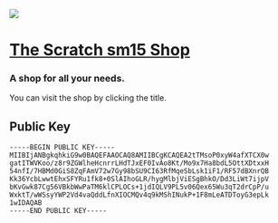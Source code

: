 ![](http://i64.tinypic.com/262bnyu.jpg)
# [The Scratch sm15 Shop](https://scratch.mit.edu/discuss/topic/351812/)
### A shop for all your needs.
You can visit the shop by clicking the title.
## Public Key
```
-----BEGIN PUBLIC KEY-----
MIIBIjANBgkqhkiG9w0BAQEFAAOCAQ8AMIIBCgKCAQEA2tTMsoP0xyW4afXTCX0w
gatITWVKoo/z8r9ZGWlheHcnrrLHdTJxEF0IvAo8Kt/Mo9x7Ha8bdL5OttXDtxxH
54nfI/7HBMd0GiS8ZqFAmV72w7Gy98bSU9CI63RfMqeSbLsk1iF1/RF57dBXnrQB
Kk36YcbLwwtEhxSFYRu1fk8+0SlAIhoGLR/hygMlbjViESgBhkO/Dd3LiWt7ijpV
bKvGwk87Cg56VBkbWwPaTM6klCPLOCs+1jdIQLV9PL5v06Qex65Wu3qT2drCpP/u
WxktT/wWSsyYWP2Vd4vaQddLfnXIOCMQv4q9kMShINukP+1F8mLeATDToyG3epLk
1wIDAQAB
-----END PUBLIC KEY-----
```
